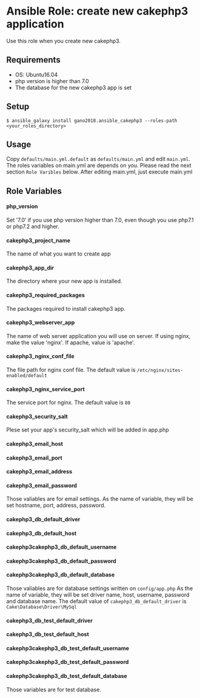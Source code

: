 # Ansible Role: create new cakephp3 application

Use this role when you create new cakephp3.

## Requirements

- OS: Ubuntu16.04
- php version is higher than 7.0
- The database for the new cakephp3 app is set

## Setup

```
$ ansible_galaxy install gano2018.ansible_cakephp3 --roles-path <your_roles_directory>
```

## Usage

Copy `defaults/main.yml.default` as `defaults/main.yml` and edit `main.yml`. The roles variables on main.yml are depends on you. Please read the next section `Role Varibles` below.
After editing main.yml, just execute main.yml

## Role Variables

#### php_version

  Set '7.0' if you use php version higher than 7.0, even though you use php7.1 or php7.2 and higher.

#### cakephp3_project_name

  The name of what you want to create app

#### cakephp3_app_dir

  The directory where your new app is installed.

#### cakephp3_required_packages

  The packages required to install cakephp3 app.

#### cakephp3_webserver_app

  The name of web server application you will use on server.
  If using nginx, make the value 'nginx'. If apache, value is 'apache'.

#### cakephp3_nginx_conf_file

  The file path for nginx conf file.
  The default value is `/etc/nginx/sites-enabled/default`

#### cakephp3_nginx_service_port

  The service port for nginx.
  The default value is `80`

#### cakephp3_security_salt

  Plese set your app's security_salt which will be added in app.php

#### cakephp3_email_host
#### cakephp3_email_port
#### cakephp3_email_address
#### cakephp3_email_password

  Those valiables are for email settings.
  As the name of variable, they will be set hostname, port, address, password.

#### cakephp3_db_default_driver
#### cakephp3_db_default_host
#### cakephp3cakephp3_db_default_username
#### cakephp3cakephp3_db_default_password
#### cakephp3cakephp3_db_default_database

  Those valiables are for database settings written on `config/app.php`
  As the name of variable, they will be set driver name, host, username, password and database name. The default value of `cakephp3_db_default_driver` is `Cake\Database\Driver\MySql`

#### cakephp3_db_test_default_driver
#### cakephp3_db_test_default_host
#### cakephp3cakephp3_db_test_default_username
#### cakephp3cakephp3_db_test_default_password
#### cakephp3cakephp3_db_test_default_database

  Those variables are for test database.
